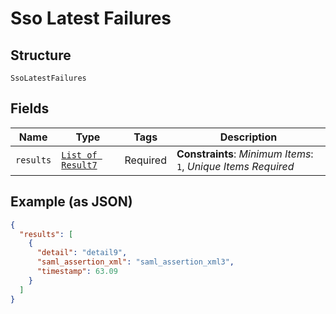 
# Sso Latest Failures

## Structure

`SsoLatestFailures`

## Fields

| Name | Type | Tags | Description |
|  --- | --- | --- | --- |
| `results` | [`List of Result7`](../../doc/models/result-7.md) | Required | **Constraints**: *Minimum Items*: `1`, *Unique Items Required* |

## Example (as JSON)

```json
{
  "results": [
    {
      "detail": "detail9",
      "saml_assertion_xml": "saml_assertion_xml3",
      "timestamp": 63.09
    }
  ]
}
```

